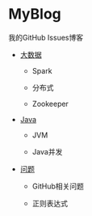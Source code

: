 # MyBlog
我的GitHub Issues博客

- [大数据](https://github.com/HeCCXX/MyBlog/projects/2)

  - Spark
  
  - 分布式
  
  - Zookeeper

- [Java](https://github.com/HeCCXX/MyBlog/projects/1)

  - JVM
  
  - Java并发
  
- [问题](https://github.com/HeCCXX/MyBlog/projects/3)

  - GitHub相关问题
  
  - 正则表达式
 


